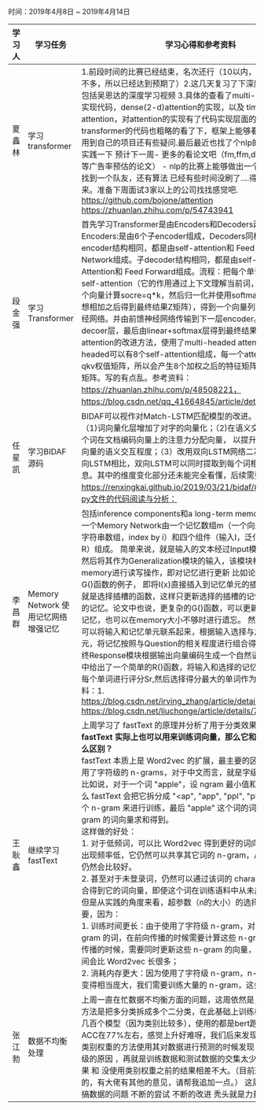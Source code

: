 时间：2019年4月8日 ~ 2019年4月14日

学习人|学习任务|学习心得和参考资料
------ | ------ | ------ 
夏鑫林| 学习transformer | 1.前段时间的比赛已经结束，名次还行（10以内，这个比赛花的时间不多，所以已经达到预期了）2.这几天复习了下深度学习的基本知识包括吴恩达的深度学习视频 3.具体的查看了multi-head attention的实现代码，dense(2-d)attention的实现，以及 time（3d）的attention，对attention的实现有了代码实现层面的认识。另外transformer的代码也粗略的看了下，框架上能够看懂，但是如何使用到自己的项目还有些疑问.最后最近也找了个nlp的比赛来打算具体实践一下  预计下一周- 更多的看论文吧（fm,ffm,deepfm,xdeepfm等广告率预估的论文） - nlp的比赛上能够做出一个baseline，以及找到一个队友，还有算法 已经有些时间没刷了....得继续把算法捡起来。准备下周面试3家以上的公司找找感觉吧. https://github.com/bojone/attention https://zhuanlan.zhihu.com/p/54743941
段金强 | 学习Transformer                         | 首先学习Transformer是由Encoders和Decoders两部分组成。Encoders:是由6个子encoder组成，Decoders同样也是。子encoder结构相同，都是由self-attention和 Feed Forward Neural Network组成。子decoder结构相同，都是由self-attention、Attention和 Feed Forward组成。流程：把每个单词的词向量传输到self-attention（它的作用通过上下文理解当前词，计算方式：为每个向量计算socre=q*k，然后归一化并使用softmax，结果乘以v，想相加之后得到最终结果Z矩阵），得到一个向量列表，再传给前馈神经网络。并由前馈神经网络传输到下一层encoder。再经过各个decoer层，最后由linear+softmax层得到最终结果。其中self-attention的改进方法，使用了multi-headed attention，multi-headed可以有8个self-attention组成，每一个attention都有一套qkv权值矩阵，所以会产生8个加权之后的特征矩阵，并压缩成一个矩阵。写的有点乱。参考资料：https://zhuanlan.zhihu.com/p/48508221，https://blog.csdn.net/qq_41664845/article/details/84969266。 
 任星凯 | 学习BIDAF源码                           | BIDAF可以视作对Match-LSTM匹配模型的改进。其主要变化在于：（1)词向量化层增加了对字的向量化；（2)在语义交互 充了问题中每个词在文档编码向量上的注意力分配向量， 以提升文档词-问题交互向量的语义交互程度；（3）改用双向LSTM网络二次语义编码。与单向LSTM相比，双向LSTM可以同时提取到每个词相关的上下文信息。其中的维度变化部分还未能完全看懂，后续需要继续学习。https://renxingkai.github.io/2019/03/21/bidaf/#以下是prepro-py文件的代码阅读与分析： 
 李昌群 | Memory Network     使用记忆网络增强记忆 | 包括inference components和a long-term memory component 一个Memory Network由一个记忆数组m（一个向量的数组或者一个字符串数组，index by i）和四个组件（输入I，泛化G，输出O，回答R）组成。  简单来说，就是输入的文本经过Input模块编码成向量，然后将其作为Generalization模块的输入，该模块根据输入的向量对memory进行读写操作，即对记忆进行更新  比如论文中给出了一个G()函数的例子， 即将I(x)直接插入到记忆单元的插槽(slot)中，H(x)就是选择插槽的函数，这样只更新选择的插槽的记忆，而不更新其他的记忆。论文中也说，更复杂的G()函数，可以更新其他相关的旧的记忆，也可以在memory大小不够时进行遗忘。 然后Output模块就可以将输入和记忆单元联系起来，根据输入选择与之相关的记忆单元，将记忆按照与Question的相关程度进行组合得到输出向量。  最终Response模块根据输出向量编码生成一个自然语言的答案出来 文中给出了一个简单的R()函数，将输入和选择的记忆单元与此表中的每个单词进行评分Sr,然后选择得分最大的单词作为回答。 参考资料：1. https://blog.csdn.net/irving_zhang/article/details/79094416  2.   https://blog.csdn.net/liuchonge/article/details/78082761 
 王耿鑫 | 继续学习fastText                        | 上周学习了 fastText 的原理并分析了用于分类效果好的原因，而 **fastText 实际上也可以用来训练词向量，那么它和 Word2vec 有什么区别？**<br />fastText 本质上是 Word2vec 的扩展，最主要的区别是 fastText 使用了字符级的 n-grams，对于中文而言，就是字级别。<br />比如说，对于一个词 "apple"，设 ngram 最小值和最大值都为 3，那么 fastText 会把它拆分成 "<ap", "app", "ppl", "ple", "le>" 这么几个 n-gram 来进行训练，最后 "apple" 这个词的词向量由这几个 n-gram 的词向量求和得到。<br />这样做的好处：<br />1. 对于低频词，可以比 Word2vec 得到更好的词向量。即使一个词出现频率低，它仍然可以共享其它词的 n-gram，从而得到的词向量仍然会比较好。<br />2. 甚至对于未登录词，仍然可以通过该词的 character n-grams 组合得到它的词向量，即使这个词在训练语料中从未出现过。<br />但是从实践的角度来看，超参数（n的大小）的选择会显得至关重要，因为：<br />1. 训练时间更长：由于使用了字符级 n-gram，对于包含若干 n-gram 的词，在前向传播的时候需要计算这些 n-gram 的和，在反向传播的时候，需要同时更新这些 n-gram 的向量，所以需要的训练时间会比 Word2vec 长很多；<br />2. 消耗内存更大：因为使用了字符级 n-gram，n-grams 的数量会变得相当庞大，我们需要训练大量的 n-gram，这会及其消耗内存。 
  张江勃 | 数据不均衡处理                        | 上周一直在忙数据不均衡方面的问题，这周依然是，我们目前使用的方法是把多分类拆成多个二分类，在此基础上训练模型，我们训练了几百个模型（因为类别比较多），使用的都是bert跑的，目前结果的ACC在77%左右，感觉上升好难呀，我们后来发现了一种自动调节类别权重的方法使用其对数据进行预测的时候发现 可能是因为数据量级的原因 ，再就是训练数据和测试数据的交集太少 导致的模型的结果 和 没使用类别权重之前的结果相差不大。（目前这是我个人认为的，有大佬有其他的意见，请帮我追加一点。） 这周整整一周 都是在搞数据的问题 不断的尝试 不断的改进 秃头就是力量 加油！
